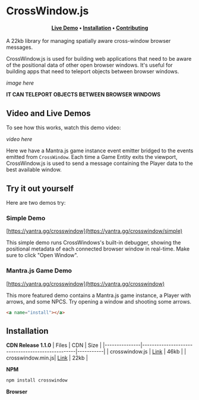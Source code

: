 

<h3 align="center">

# CrossWindow.js

</h3>

<h4 align="center">
  <a href="https://yantra.gg/crosswindow">Live Demo</a> •
  <a href="#install">Installation</a> •
  <a href="#contributing">Contributing</a>
</h4>



A 22kb library for managing spatially aware cross-window browser messages. 

CrossWindow.js is used for building web applications that need to be aware of the positional data of other open browser windows. It's useful for building apps that need to teleport objects between browser windows.

*image here*

**IT CAN TELEPORT OBJECTS BETWEEN BROWSER WINDOWS**



## Video and Live Demos

To see how this works, watch this demo video: 

*video here*


Here we have a Mantra.js game instance event emitter bridged to the events emitted from `CrossWindow`. Each time a Game Entity exits the viewport, CrossWindow.js is used to send a message containing the Player data to the best available window.

## Try it out yourself

Here are two demos try:

### Simple Demo

[https://yantra.gg/crosswindow](https://yantra.gg/crosswindow/simple)

This simple demo runs CrossWindows's built-in debugger, showing the positional metadata of each connected browser window in real-time. Make sure to click "Open Window".

### Mantra.js Game Demo

[https://yantra.gg/crosswindow](https://yantra.gg/crosswindow)

This more featured demo contains a Mantra.js game instance, a Player with arrows, and some NPCS. Try opening a window and shooting some arrows.

```html
<a name="install"></a>
```

## Installation

**CDN Release 1.1.0**
| Files          | CDN                                         | Size |
|---------------|--------------------------------------------------|-----------|
| crosswindow.js    | [Link](https://yantra.gg/crosswindow.js)        | 46kb      |
| crosswindow.min.js| [Link](https://yantra.gg/crosswindow.min.js)    | 22kb      |

**NPM**
```bash
npm install crosswindow
```

**Browser**

<script >..


# How

  - Window Discovery and metadata handled by Local Storage
  - Message broadcasting handled by Broadcast Channel
  - Light touch of Javascript

# Features

  - Opens and manages browser with Cross Window communications
  - Built in `crosswindow.getBestWindow(screenPosition)` method for calculating best window to place entity
  - Intersection events for overlapping windows ( WIP )


### Contributing

#### TypeScript Definitions

If anyone wishes to add TypeScript defs for the project, please open a PR and we can merge them.

#### Unit Tests

CrossWindow.js is currently short on tests. We'll want to add tests.


# Copyright Yantra Works 2024 AGPL